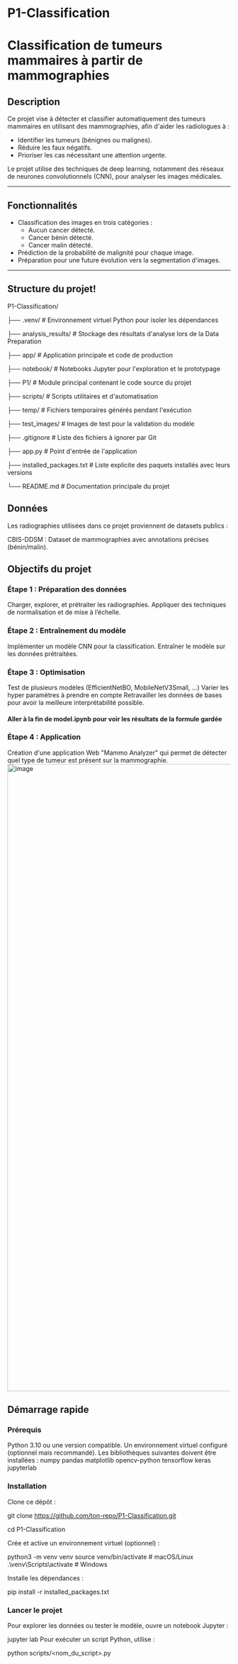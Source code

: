 # P1-Classification
# Classification de tumeurs mammaires à partir de mammographies

## Description
Ce projet vise à détecter et classifier automatiquement des tumeurs mammaires en utilisant des mammographies, afin d'aider les radiologues à :
- Identifier les tumeurs (bénignes ou malignes).
- Réduire les faux négatifs.
- Prioriser les cas nécessitant une attention urgente.

Le projet utilise des techniques de deep learning, notamment des réseaux de neurones convolutionnels (CNN), pour analyser les images médicales.

---

## Fonctionnalités
- Classification des images en trois catégories :
  - Aucun cancer détecté.
  - Cancer bénin détecté.
  - Cancer malin détecté.
- Prédiction de la probabilité de malignité pour chaque image.
- Préparation pour une future évolution vers la segmentation d'images.

---

## Structure du projet!
P1-Classification/

├── .venv/                  # Environnement virtuel Python pour isoler les dépendances

├── analysis_results/       # Stockage des résultats d'analyse lors de la Data Preparation

├── app/                    # Application principale et code de production

├── notebook/              # Notebooks Jupyter pour l'exploration et le prototypage

├── P1/                    # Module principal contenant le code source du projet

├── scripts/              # Scripts utilitaires et d'automatisation

├── temp/                 # Fichiers temporaires générés pendant l'exécution

├── test_images/         # Images de test pour la validation du modèle

├── .gitignore           # Liste des fichiers à ignorer par Git

├── app.py              # Point d'entrée de l'application

├── installed_packages.txt  # Liste explicite des paquets installés avec leurs versions

└── README.md           # Documentation principale du projet

## Données
Les radiographies utilisées dans ce projet proviennent de datasets publics :

CBIS-DDSM : Dataset de mammographies avec annotations précises (bénin/malin).

## Objectifs du projet
### Étape 1 : Préparation des données

Charger, explorer, et prétraiter les radiographies.
Appliquer des techniques de normalisation et de mise à l’échelle.

### Étape 2 : Entraînement du modèle

Implémenter un modèle CNN pour la classification.
Entraîner le modèle sur les données prétraitées.

### Étape 3 : Optimisation

Test de plusieurs modèles (EfficientNetBO, MobileNetV3Small, ...)
Varier les hyper paramètres à prendre en compte
Retravailler les données de bases pour avoir la meilleure interprétabilité possible.
#### Aller à la fin de model.ipynb pour voir les résultats de la formule gardée

### Étape 4 : Application

Création d'une application Web "Mammo Analyzer" qui permet de détecter quel type de tumeur
est présent sur la mammographie.
<img width="1415" alt="image" src="https://github.com/user-attachments/assets/5dbd9e2c-9a98-452a-aaf3-b39ed836696f" />


## Démarrage rapide
### Prérequis
Python 3.10 ou une version compatible.
Un environnement virtuel configuré (optionnel mais recommandé).
Les bibliothèques suivantes doivent être installées :
numpy
pandas
matplotlib
opencv-python
tensorflow
keras
jupyterlab
### Installation
Clone ce dépôt :

git clone https://github.com/ton-repo/P1-Classification.git

cd P1-Classification

Crée et active un environnement virtuel (optionnel) :

python3 -m venv venv
source venv/bin/activate  # macOS/Linux
.\venv\Scripts\activate   # Windows

Installe les dépendances :

pip install -r installed_packages.txt

### Lancer le projet
Pour explorer les données ou tester le modèle, ouvre un notebook Jupyter :

jupyter lab
Pour exécuter un script Python, utilise :

python scripts/<nom_du_script>.py
